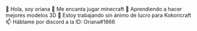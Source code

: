 👋 Hola, soy oriana
👀 Me encanta jugar minecraft
🌱 Aprendiendo a hacer mejores modelos 3D 
💞️ Estoy trabajando sin ánimo de lucro para Kokoricraft
📫 Háblame por discord a la ID: Oriana#1866
